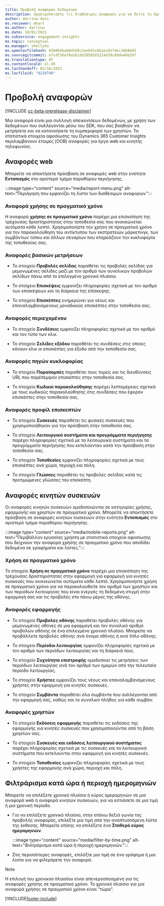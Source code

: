 ```yaml
---
title: Προβολή αναφορών δεδομένων
description: Χρησιμοποιήστε τις διαθέσιμες αναφορές για να δείτε τη δραστηριότητα σε πραγματικό χρόνο στην τοποθεσία σας.
author: darrinw-docs
ms.reviewer: mhart
ms.author: darrinw
ms.date: 10/01/2021
ms.subservice: engagement-insights
ms.topic: conceptual
ms.manager: shellyha
ms.openlocfilehash: 03b0b4bab0d5d9c2ae641c85aac8174ec1668d45
ms.sourcegitcommit: e7cdf36a78a2b1dd2850183224d39c8dde46b26f
ms.translationtype: HT
ms.contentlocale: el-GR
ms.lasthandoff: 02/16/2022
ms.locfileid: "8229740"
---
```

# <a name="view-reports"></a>Προβολή αναφορών

[!INCLUDE [cc-beta-prerelease-disclaimer](includes/cc-beta-prerelease-disclaimer.md)]

Μια αναφορά είναι μια συλλογή απεικονίσεων δεδομένων, με χρήση των δεδομένων που συλλέγονται μέσω του SDK, που σας βοηθούν να μετρήσετε και να κατανοήσετε τη συμπεριφορά των χρηστών. Τα στατιστικά στοιχεία αφοσίωσης του Dynamics 365 Customer Insights περιλαμβάνουν έτοιμες (OOB) αναφορές για έργα web και κινητής τηλεφωνίας.  

## <a name="web-reports"></a>Αναφορές web

Μπορείτε να αποκτήσετε πρόσβαση σε αναφορές web στην ενότητα **Εντοπισμός** στο αριστερό τμήμα παραθύρου περιήγησης.

:::image type="content" source="media/report-menu.png" alt-text="Περιήγηση που εμφανίζει τη λίστα των διαθέσιμων αναφορών.":::

### <a name="real-time-usage-report"></a>Αναφορά χρήσης σε πραγματικό χρόνο

Η αναφορά **χρήσης σε πραγματικό χρόνο** παρέχει μια επισκόπηση της τρέχουσας δραστηριότητας στην τοποθεσία σας που ανανεώνεται αυτόματα κάθε λεπτό. Χρησιμοποιήστε την χρήση σε πραγματικό χρόνο για την παρακολούθηση του αντίκτυπου των εκστρατειών μάρκετινγκ, των συμβάντων τύπου και άλλων σεναρίων που επηρεάζουν την κυκλοφορία της τοποθεσίας σας.

### <a name="key-metrics-reports"></a>Αναφορές βασικών μετρήσεων

- Το στοιχείο **Προβολές σελίδας** παραθέτει τις προβολές σελίδας για μεμονωμένες σελίδες μαζί με τον αριθμό των συνολικών προβολών σελίδων πάνω από το επιλεγμένο χρονικό πλαίσιο.

- Το στοίχειο **Επισκέψεις** εμφανίζει πληροφορίες σχετικά με τον αριθμό των επισκέψεων και τη διάρκεια της επίσκεψης.

- Το στοιχείο **Επισκέπτες** ενημερώνει για νέους και επαναλαμβανόμενους μοναδικούς επισκέπτες στην τοποθεσία σας.

### <a name="content-reports"></a>Αναφορές περιεχομένου

- Το στοιχείο **Συνδέσεις** εμφανίζει πληροφορίες σχετικά με τον αριθμό και τον τύπο των κλικ.

- Το στοιχείο **Σελίδες εξόδου** παραθέτει τις συνδέσεις στις οποίες κάνουν κλικ οι επισκέπτες για έξοδο από την τοποθεσία σας.

### <a name="traffic-sources-reports"></a>Αναφορές πηγών κυκλοφορίας

- Το στοιχείο **Παραπομπές** παραθέτει τους τομείς και τις διευθύνσεις URL που παρέπεμψαν επισκέπτες στην τοποθεσία σας.

- Το στοιχείο **Κωδικοί παρακολούθησης** παρέχει λεπτομέρειες σχετικά με τους κωδικούς παρακολούθησης στις συνδέσεις που έφεραν επισκέπτες στην τοποθεσία σας.

### <a name="visitor-profiles-reports"></a>Αναφορές προφίλ επισκεπτών

- Το στοιχείο **Συσκευές** παραθέτει τις φυσικές συσκευές που χρησιμοποιήθηκαν για την πρόσβαση στην τοποθεσία σας.

- Το στοιχείο **Λειτουργικά συστήματα και προγράμματα περιήγησης** παρέχει πληροφορίες σχετικά με τα λειτουργικά συστήματα και τα προγράμματα περιήγησης που εκτελούνταν κατά την πρόσβαση στην τοποθεσία σας.

- Το στοιχείο **Τοποθεσίες** εμφανίζει πληροφορίες σχετικά με τους επισκέπτες ανά χώρα, περιοχή και πόλη.

- Το στοιχείο **Γλώσσες** παραθέτει τις προβολές σελίδας κατά τις προτιμώμενες γλώσσες του επισκέπτη.

## <a name="mobile-reports"></a>Αναφορές κινητών συσκευών

Οι αναφορές κινητών συσκευών ομαδοποιώνται σε κατηγορίες χρήσης, εφαρμογής και χρηστών σε πραγματικό χρόνο. Μπορείτε να αποκτήσετε πρόσβαση σε αναφορές κινητών συσκευών στην ενότητα **Εντοπισμός** στο αριστερό τμήμα παραθύρου περιήγησης.   

:::image type="content" source="media/mobile-reports.png" alt-text="Περιβάλλον εργασίας χρήστη με στατιστικά στοιχεία αφοσίωσης που δείχνουν την αναφορά χρήσης σε πραγματικό χρόνο που αποδίδει δεδομένα σε γραφήματα και λίστες.":::   

### <a name="real-time-usage"></a>Χρήση σε πραγματικό χρόνο

Το στοιχείο **Χρήση σε πραγματικό χρόνο** παρέχει μια επισκόπηση της τρέχουσας δραστηριότητας στην εφαρμογή για εφαρμογή για κινητές συσκευές που ανανεώνεται αυτόματα κάθε λεπτό. Χρησιμοποιήστε χρήση σε πραγματικό χρόνο για να παρακολουθείτε τον αριθμό των χρηστών και των περιόδων λειτουργίας που είναι ενεργές τη δεδομένη στιγμή στην εφαρμογή σας και τις προβολές στο πάνω μέρος της οθόνης.

### <a name="app-reports"></a>Αναφορές εφαρμογής

- Το στοιχείο **Προβολές οθόνης** παραθέτει προβολές οθόνης για μεμονωμένες οθόνες σε μια εφαρμογή και τον συνολικό αριθμό προβολών οθόνης σε ένα επιλεγμένο χρονικό πλαίσιο. Μπορείτε να προβάλλετε προβολές οθόνης ανά όνομα οθόνης ή ανά τίτλο οθόνης.

- Το στοιχείο **Περίοδοι λειτουργίας** εμφανίζει πληροφορίες σχετικά με τον αριθμό των περιόδων λειτουργίας και τη διάρκειά τους.

- Το στοιχείο **Συχνότητα επιστροφής** ομαδοποιεί τις μετρήσεις των περιόδων λειτουργίας ανά τον αριθμό των ημερών από την τελευταία περίοδο λειτουργίας.

- Το στοιχείο **Χρήστες** εμφανίζει τους νέους και επαναλαμβανόμενους χρήστες στην εφαρμογή για κινητές συσκευές.

- Το στοιχείο **Συμβάντα** παραθέτει όλα συμβάντα που συλλέγονται από την εφαρμογή σας, καθώς και το συνολικό πλήθος για κάθε συμβάν.

### <a name="user-reports"></a>Αναφορές χρηστών

- Το στοιχείο **Εκδόσεις εφαρμογής** παραθέτει τις εκδόσεις της εφαρμογής για κινητές συσκευές που χρησιμοποιούνται από τη βάση χρηστών σας.

- Το στοιχείο **Συσκευές και εκδόσεις λειτουργικού συστήματος** παρέχει πληροφορίες σχετικά με τις συσκευές και τα λειτουργικά συστήματα που εκτελούνται στην εφαρμογή για κινητές συσκευές.

- Το στοιχείο **Τοποθεσίες** εμφανίζει πληροφορίες σχετικά με τους χρήστες της εφαρμογής ανά χώρα, περιοχή και πόλη.

## <a name="filter-by-time-or-date-range"></a>Φιλτράρισμα κατά ώρα ή περιοχή ημερομηνιών

Μπορείτε να επιλέξετε χρονικό πλαίσιο ή εύρος ημερομηνιών σε μια αναφορά web ή αναφορά κινητών συσκευών, για να εστιάσετε σε μια τιμή ή μια χρονική περίοδο. 

- Για να επιλέξετε χρονικό πλαίσιο, στην επάνω δεξιά γωνία της προβολής αναφοράς, επιλέξτε μια τιμή από την αναπτυσσόμενη λίστα της έκθεσης. Μπορείτε επίσης να επιλέξετε ένα **Σταθερό εύρος ημερομηνιών**. 

  :::image type="content" source="media/filter-by-time.png" alt-text="Φιλτράρισμα κατά ώρα ή περιοχή ημερομηνιών.":::   

- Στις περισσότερες αναφορές, επιλέξτε μια τιμή σε ένα γράφημα ή μια λίστα για να φιλτράρετε την αναφορά.

> [!NOTE]
> Η επιλογή του χρονικού πλαισίου είναι απενεργοποιημένη για τις αναφορές χρήσης σε πραγματικό χρόνο. Το χρονικό πλαίσιο για μια αναφορά χρήσης σε πραγματικό χρόνο είναι "τώρα".


[!INCLUDE[footer-include](../includes/footer-banner.md)]
